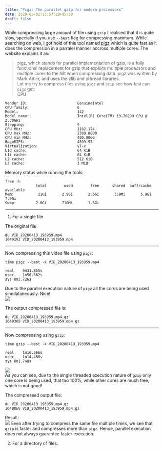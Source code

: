 ```yaml
---
title: "Pigz: The parallel gzip for modern processors"
date: 2020-05-02T13:57:20+05:30
draft: false
---
```


While compressing large amount of file using `gzip` I realised that it is quite slow, specially if you use `--best` flag for compressing maximum. While searching on web, I got hold of this tool named [pigz](https://zlib.net/pigz/) which is quite fast as it does the compression in a parralel manner accross multiple cores. The website explains it as:    
> pigz, which stands for parallel implementation of gzip, is a fully functional replacement for gzip that exploits multiple processors and multiple cores to the hilt when compressing data. pigz was written by Mark Adler, and uses the zlib and pthread libraries.   
Let me try to compress files using `pigz` and `gzip` see how fast can `pigz` get:  
CPU  
```
Vendor ID:                       GenuineIntel
CPU family:                      6
Model:                           142
Model name:                      Intel(R) Core(TM) i3-7020U CPU @ 2.30GHz
Stepping:                        9
CPU MHz:                         1102.124
CPU max MHz:                     2300.0000
CPU min MHz:                     400.0000
BogoMIPS:                        4599.93
Virtualization:                  VT-x
L1d cache:                       64 KiB
L1i cache:                       64 KiB
L2 cache:                        512 KiB
L3 cache:                        3 MiB
```
Memory status while running the tools:   
```
free -h
              total        used        free      shared  buff/cache   available
Mem:           11Gi       2.9Gi       2.6Gi       359Mi       5.9Gi       7.9Gi
Swap:         2.0Gi       710Mi       1.3Gi
```  
---

1)  For a single file

The original file:  
```
du VID_20200413_193959.mp4 
1649192	VID_20200413_193959.mp4
```  
--- 

Now compressing this video file using `pigz`:  
```
time pigz --best -k VID_20200413_193959.mp4 

real	0m31.855s
user	1m56.362s
sys	0m2.726s

```
Due to the parallel execution nature of `pigz` all the cores are being used simulataneously. Nice!  
![](/images/2020-05-02-15-33-21.png)  

The output compressed file is:  
```
du VID_20200413_193959.mp4.gz 
1648308	VID_20200413_193959.mp4.gz
```

---

Now compressing using `gzip`:   
```
time gzip --best -k VID_20200413_193959.mp4 

real	1m16.566s
user	1m14.458s
sys	0m1.748s
```

![](/images/2020-05-02-15-29-49.png)  
As you can see, due to the single threaded execution nature of `gzip` only one core is being used, that too 100%, while other cores are much free, which is not good!  

The compressed output file:  
```
du VID_20200413_193959.mp4.gz 
1648068	VID_20200413_193959.mp4.gz
```
Result:  
![](/images/2020-05-02-15-41-21.png)
Even after trying to compress the same file multiple times, we see that `gzip` is faster and compresses more than `pigz`. Hence, parallel execution does not always guarantee faster execution.



2)  For a directory of files.

